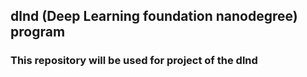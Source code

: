 ## dlnd (Deep Learning foundation nanodegree) program
### This repository will be used for project of the dlnd
